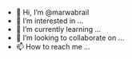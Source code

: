 - 👋 Hi, I’m @marwabrail
- 👀 I’m interested in ...
- 🌱 I’m currently learning ...
- 💞️ I’m looking to collaborate on ...
- 📫 How to reach me ...

<!---
marwabrail/marwabrail is a ✨ special ✨ repository because its `README.md` (this file) appears on your GitHub profile.
You can click the Preview link to take a look at your changes.
--->
